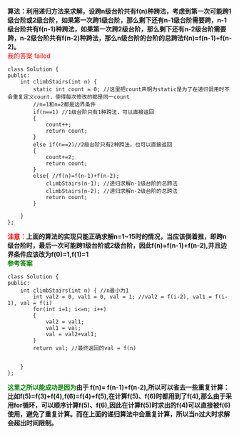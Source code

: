 **算法：利用递归方法来求解，设跨n级台阶共有f(n)种跨法，考虑到第一次可能跨1级台阶或2级台阶，如果第一次跨1级台阶，那么剩下还有n-1级台阶需要跨，n-1级台阶共有f(n-1)种跨法，如果第一次跨2级台阶，那么剩下还有n-2级台阶需要跨，n-2级台阶共有f(n-2)种跨法，那么n级台阶的台阶的总跨法f(n)=f(n-1)+f(n-2)。**    
<font color = red>我的答案 failed</font>
```
class Solution {  
public:
    int climbStairs(int n) {
        static int count = 0; //这里把count声明为static是为了在递归调用时不会重复定义count，使得每次修改的都是同一count
        //n=1和n=2都是边界条件
        if(n==1) //1级台阶只有1种跨法，可以直接返回
        {
            count++;
            return count;
        } 
        else if(n==2)//2级台阶只有2种跨法，也可以直接返回
        {
            count+=2;
            return count;
        }
        else{ //f(n)=f(n-1)+f(n-2);
            climbStairs(n-1); //递归求解n-1级台阶的总跨法
            climbStairs(n-2); //递归求解n-2级台阶的总跨法
            return count;
        }

    }
};
```
**<font color = red>注意：</font>上面的算法的实现只能正确求解n=1~15时的情况，当应该倒着推，即跨n级台阶时，最后一次可能跨1级台阶或2级台阶，因此f(n)=f(n-1)+f(n-2),并且边界条件应该改为f(0)=1,f(1)=1**   
**<font color = green>参考答案</font>**

```
class Solution {  
public:
    int climbStairs(int n) { //n最小为1
        int val2 = 0, val1 = 0, val = 1; //val2 = f(i-2), val1 = f(i-1), val = f(i)
        for(int i=1; i<=n; i++) 
        {
            val2 = val1; 
            val1 = val;
            val = val2+val1;
        }
        return val; //最终返回的val = f(n)
       

    }
};
```
**<font color = green>这里之所以能成功是因为</font>**由于
f(n)= f(n-1)+f(n-2),所以**可以省去一些重复计算：比如f(5)=f(3)+f(4),f(6)=f(4)+f(5),在计算f(5)、f(6)时都用到了f(4),那么由于采用for循环，可以顺序计算f(5)、f(6),因此在计算f(5)时求出的f(4)可以直接被f(6)使用，避免了重复计算。而在上面的递归算法中会重复计算，所以当n过大时求解会超出时间限制。**